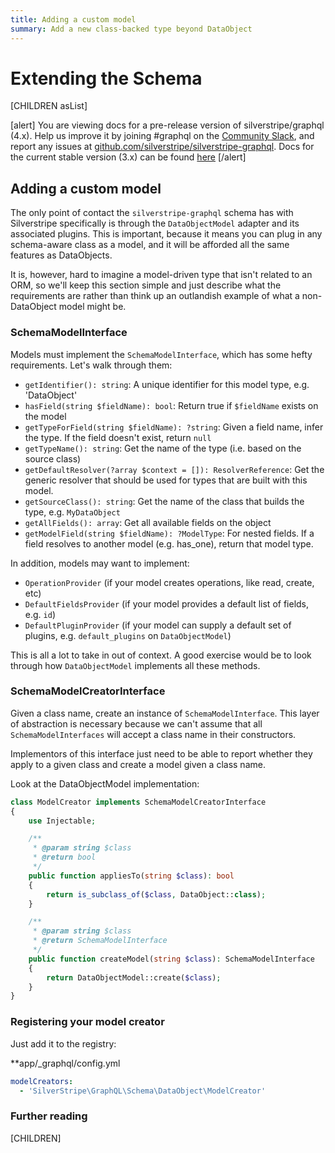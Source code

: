 ```yaml
---
title: Adding a custom model
summary: Add a new class-backed type beyond DataObject
---
```

# Extending the Schema

[CHILDREN asList]

[alert]
You are viewing docs for a pre-release version of silverstripe/graphql (4.x).
Help us improve it by joining #graphql on the [Community Slack](https://www.silverstripe.org/blog/community-slack-channel/),
and report any issues at [github.com/silverstripe/silverstripe-graphql](https://github.com/silverstripe/silverstripe-graphql). 
Docs for the current stable version (3.x) can be found
[here](https://github.com/silverstripe/silverstripe-graphql/tree/3)
[/alert]

## Adding a custom model

The only point of contact the `silverstripe-graphql` schema has with
Silverstripe specifically is through the `DataObjectModel` adapter
and its associated plugins. This is important, because it means you
can plug in any schema-aware class as a model, and it will be afforded
all the same features as DataObjects.

It is, however, hard to imagine a model-driven type that isn't 
related to an ORM, so we'll keep this section simple and just describe
what the requirements are rather than think up an outlandish example
of what a non-DataObject model might be.

### SchemaModelInterface

Models must implement the `SchemaModelInterface`, which has some
hefty requirements. Let's walk through them:

* `getIdentifier(): string`: A unique identifier for this model type,
e.g. 'DataObject'
* `hasField(string $fieldName): bool`: Return true if `$fieldName` exists
on the model
* `getTypeForField(string $fieldName): ?string`: Given a field name,
infer the type. If the field doesn't exist, return `null`
* `getTypeName(): string`: Get the name of the type (i.e. based on
the source class)
* `getDefaultResolver(?array $context = []): ResolverReference`:
Get the generic resolver that should be used for types that are built
with this model. 
* `getSourceClass(): string`: Get the name of the class that builds
the type, e.g. `MyDataObject`
* `getAllFields(): array`: Get all available fields on the object
* `getModelField(string $fieldName): ?ModelType`: For nested fields.
If a field resolves to another model (e.g. has_one), return that
model type.

In addition, models may want to implement:

* `OperationProvider` (if your model creates operations, like
read, create, etc)
* `DefaultFieldsProvider` (if your model provides a default list
of fields, e.g. `id`)
* `DefaultPluginProvider` (if your model can supply a default set
of plugins, e.g. `default_plugins` on `DataObjectModel`)

This is all a lot to take in out of context. A good exercise would be
to look through how `DataObjectModel` implements all these methods.

### SchemaModelCreatorInterface

Given a class name, create an instance of `SchemaModelInterface`. 
This layer of abstraction is necessary because we can't assume that
all `SchemaModelInterfaces` will accept a class name in their 
constructors.

Implementors of this interface just need to be able to report
whether they apply to a given class and create a model given a
class name.

Look at the DataObjectModel implementation:

```php
class ModelCreator implements SchemaModelCreatorInterface
{
    use Injectable;

    /**
     * @param string $class
     * @return bool
     */
    public function appliesTo(string $class): bool
    {
        return is_subclass_of($class, DataObject::class);
    }

    /**
     * @param string $class
     * @return SchemaModelInterface
     */
    public function createModel(string $class): SchemaModelInterface
    {
        return DataObjectModel::create($class);
    }
}

```

### Registering your model creator

Just add it to the registry:

**app/_graphql/config.yml
```yaml
modelCreators:
  - 'SilverStripe\GraphQL\Schema\DataObject\ModelCreator'
```

### Further reading

[CHILDREN]
